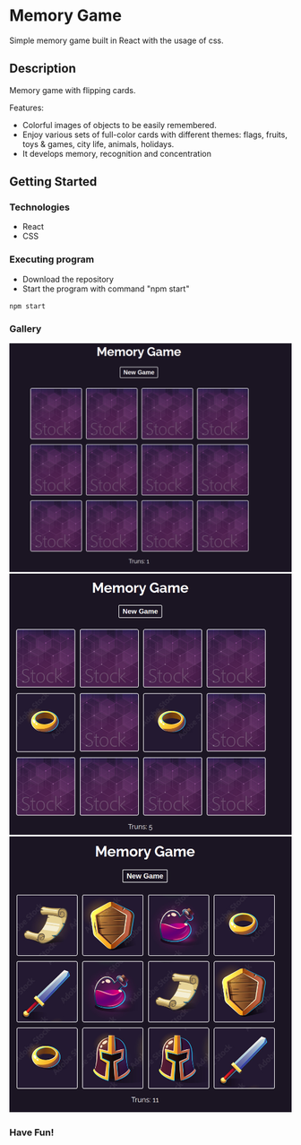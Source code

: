 # Memory Game

Simple memory game built in React with the usage of css.

## Description

Memory game with flipping cards.

Features:

- Colorful images of objects to be easily remembered.
- Enjoy various sets of full-color cards with different themes: flags, fruits, toys & games, city life, animals, holidays.
- It develops memory, recognition and concentration

## Getting Started

### Technologies

- React
- CSS

### Executing program

- Download the repository
- Start the program with command "npm start"

```
npm start
```

### Gallery

<img src="public/img/MG_01.png">
<img src="public/img/MG_02.png">
<img src="public/img/MG_03.png">

### Have Fun!

